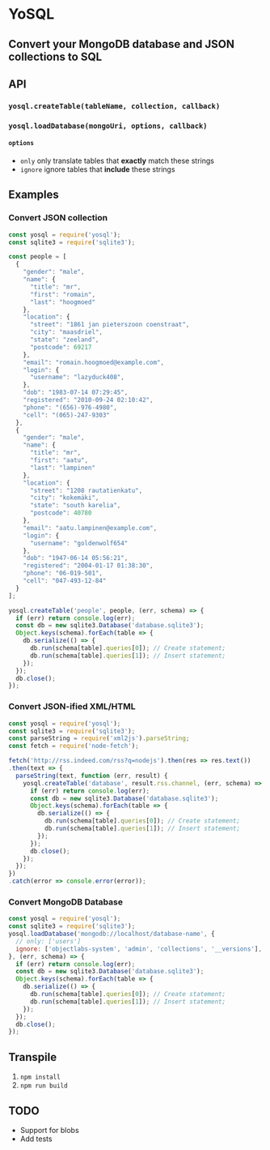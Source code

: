 # YoSQL
## Convert your MongoDB database and JSON collections to SQL

## API
### `yosql.createTable(tableName, collection, callback)`

### `yosql.loadDatabase(mongoUri, options, callback)`
#### `options`
* `only` only translate tables that **exactly** match these strings
* `ignore` ignore tables that **include** these strings

## Examples
### Convert JSON collection
```js
const yosql = require('yosql');
const sqlite3 = require('sqlite3');

const people = [
  {
    "gender": "male",
    "name": {
      "title": "mr",
      "first": "romain",
      "last": "hoogmoed"
    },
    "location": {
      "street": "1861 jan pieterszoon coenstraat",
      "city": "maasdriel",
      "state": "zeeland",
      "postcode": 69217
    },
    "email": "romain.hoogmoed@example.com",
    "login": {
      "username": "lazyduck408",
    },
    "dob": "1983-07-14 07:29:45",
    "registered": "2010-09-24 02:10:42",
    "phone": "(656)-976-4980",
    "cell": "(065)-247-9303"
  },
  {
    "gender": "male",
    "name": {
      "title": "mr",
      "first": "aatu",
      "last": "lampinen"
    },
    "location": {
      "street": "1208 rautatienkatu",
      "city": "kokemäki",
      "state": "south karelia",
      "postcode": 40780
    },
    "email": "aatu.lampinen@example.com",
    "login": {
      "username": "goldenwolf654"
    },
    "dob": "1947-06-14 05:56:21",
    "registered": "2004-01-17 01:38:30",
    "phone": "06-019-501",
    "cell": "047-493-12-84"
  }
];

yosql.createTable('people', people, (err, schema) => {
  if (err) return console.log(err);
  const db = new sqlite3.Database('database.sqlite3');
  Object.keys(schema).forEach(table => {
    db.serialize(() => {
      db.run(schema[table].queries[0]); // Create statement;
      db.run(schema[table].queries[1]); // Insert statement;      
    });
  });
  db.close();
});
```

### Convert JSON-ified XML/HTML
```js
const yosql = require('yosql');
const sqlite3 = require('sqlite3');
const parseString = require('xml2js').parseString;
const fetch = require('node-fetch');

fetch('http://rss.indeed.com/rss?q=nodejs').then(res => res.text())
.then(text => {
  parseString(text, function (err, result) {
    yosql.createTable('database', result.rss.channel, (err, schema) => {
      if (err) return console.log(err);
      const db = new sqlite3.Database('database.sqlite3');
      Object.keys(schema).forEach(table => {
        db.serialize(() => {
          db.run(schema[table].queries[0]); // Create statement;
          db.run(schema[table].queries[1]); // Insert statement;
        });
      });
      db.close();
    });
  });
})
.catch(error => console.error(error));
```

### Convert MongoDB Database
```js
const yosql = require('yosql');
const sqlite3 = require('sqlite3');
yosql.loadDatabase('mongodb://localhost/database-name', {
  // only: ['users']
  ignore: ['objectlabs-system', 'admin', 'collections', '__versions'],
}, (err, schema) => {
  if (err) return console.log(err);
  const db = new sqlite3.Database('database.sqlite3');
  Object.keys(schema).forEach(table => {
    db.serialize(() => {
      db.run(schema[table].queries[0]); // Create statement;
      db.run(schema[table].queries[1]); // Insert statement;
    });
  });
  db.close();
});
```

## Transpile
1. `npm install`
1. `npm run build`

## TODO
* Support for blobs
* Add tests
